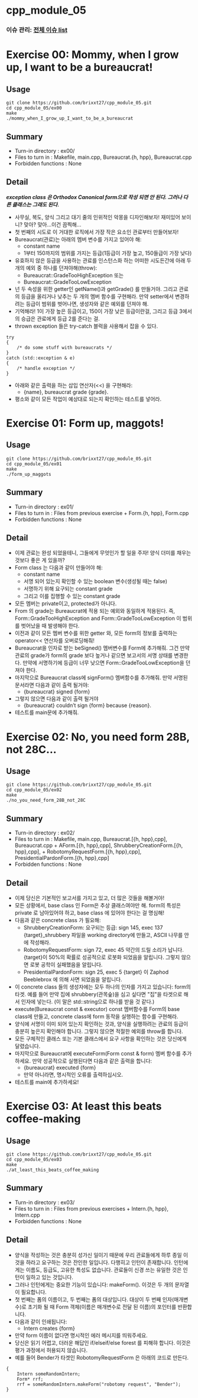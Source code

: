 # cpp_module_05
### 이슈 관리: [전체 이슈 list](https://github.com/brixxt27/cpp_module_05/issues/1)

# Exercise 00: Mommy, when I grow up, I want to be a bureaucrat!
## Usage
```
git clone https://github.com/brixxt27/cpp_module_05.git
cd cpp_module_05/ex00
make
./mommy_when_I_grow_up_I_want_to_be_a_bureaucrat
```
## Summary
- Turn-in directory : ex00/
- Files to turn in : Makefile, main.cpp, Bureaucrat.{h, hpp}, Bureaucrat.cpp
- Forbidden functions : None
## Detail
***exception class 은 Orthodox Canonical form으로 작성 되면 안 된다. 그러나 다른 클래스는 그래도 된다.***
- 사무실, 복도, 양식 그리고 대기 줄의 인위적인 악몽을 디자인해보자! 재미있어 보이니? 맞아? 맞아...이건 끔찍해...
- 첫 번째의 시도로 이 거대한 로직에서 가장 작은 요소인 관료부터 만들어보자!
- Bureaucrat(관료)는 아래의 멤버 변수를 가지고 있어야 해:
	- constant name
	- 1부터 150까지의 범위를 가지는 등급(1등급이 가장 높고, 150들급이 가장 낮다)
- 유효하지 않은 등급을 사용하는 관료를 인스턴스화 하는 어떠한 시도든간에 아래 두 개의 예외 중 하나를 던져야해(throw):
	- Bureaucrat::GradeTooHighException 또는
	- Bureaucrat::GradeTooLowException
- 넌 두 속성을 위한 getter인 getName()과 getGrade() 를 만들거야. 그리고 관료의 등급을 올리거나 낮추는 두 개의 멤버 함수를 구현해라. 만약 setter에서 변경하려는 등급이 범위를 벗어나면, 생성자와 같은 예외를 던져야 해.
- 기억해라! 1이 가장 높은 등급이고, 150이 가장 낮은 등급이란걸, 그리고 등급 3에서의 승급은 관료에게 등급 2를 준다는 걸.
- thrown exception 들은 try-catch 블럭을 사용해서 잡을 수 있다.
```
try
{
	/* do some stuff with bureaucrats */
}
catch (std::exception & e)
{
	/* handle exception */
}
```
- 아래와 같은 출력을 하는 삽입 연산자(<<) 을 구현해라:
	- {name}, bureaucrat grade {grade}.
- 평소와 같이 모든 작업이 예상대로 되는지 확인하는 테스트를 넣어라.

<bt> </bt>

# Exercise 01: Form up, maggots!
## Usage
```
git clone https://github.com/brixxt27/cpp_module_05.git
cd cpp_module_05/ex01
make
./form_up_maggots
```
## Summary
- Turn-in directory : ex01/
- Files to turn in : Files from previous exercise + Form.{h, hpp}, Form.cpp
- Forbidden functions : None
## Detail
- 이제 관료는 완성 되었을테니, 그들에게 무엇인가 할 일을 주자! 양식 더미를 채우는 것보다 좋은 게 있을까?
- Form class 는 다음과 같이 만들어야 해:
	- constant name
	- 서명 되어 있는지 확인할 수 있는 boolean 변수(생성될 때는 false)
	- 서명하기 위해 요구되는 constant grade
	- 그리고 이를 집행할 수 있는 constant grade
- 모든 멤버는 private이고, protected가 아니다.
- From 의 grade는 Bureaucrat에 적용 되는 예외와 동일하게 적용된다. 즉, Form::GradeTooHighException and Form::GradeTooLowException 이 범위를 벗어났을 때 발생해야 한다.
- 이전과 같이 모든 멤버 변수를 위한 getter 와, 모든 form의 정보를 출력하는 operator<< 연산자를 오버로딩해줘!
- Bureaucrat을 인자로 받는 beSigned() 멤버변수를 Form에 추가해줘. 그건 만약 관료의 grade가 form의 grade 보다 높거나 같으면 보고서의 서명 상태를 변경한다. 만약에 서명하기에 등급이 너무 낮으면 Form::GradeTooLowException을 던져야 한다.
- 마지막으로 Bureaucrat class에 signForm() 멤버함수를 추가해줘. 만약 서명된 문서라면 다음과 같이 출력 될거야:
	- {bureaucrat} signed {form}
- 그렇지 않으면 다음과 같이 출력 될거야
	- {bureaucrat} couldn’t sign {form} because {reason}.
- 테스트를 main문에 추가해줘.

<bt> </bt>

# Exercise 02: No, you need form 28B, not 28C... 
## Usage
```
git clone https://github.com/brixxt27/cpp_module_05.git
cd cpp_module_05/ex02
make
./no_you_need_form_28B_not_28C
```
## Summary
- Turn-in directory : ex02/
- Files to turn in : Makefile, main.cpp, Bureaucrat.[{h, hpp},cpp], Bureaucrat.cpp + AForm.[{h, hpp},cpp], ShrubberyCreationForm.[{h, hpp},cpp], + RobotomyRequestForm.[{h, hpp},cpp], PresidentialPardonForm.[{h, hpp},cpp]
- Forbidden functions : None
## Detail
- 이제 당신은 기본적인 보고서를 가지고 있고, 더 많은 것들을 해볼거야!
- 모든 상황에서, base class 인 Form은 추상 클래스여야만 해. form의 특성은 private 로 남아있어야 하고, base class 에 있어야 한다는 걸 명심해!
- 다음과 같은 concrete class 가 필요해:
	- ShrubberyCreationForm: 요구되는 등급: sign 145, exec 137
	{target}_shrubbery 파일을 working directory에 만들고, ASCII 나무를 안에 작성해라.
	- RobotomyRequestForm: sign 72, exec 45
	약간의 드릴 소리가 납니다. {target}이 50%의 확률로 성공적으로 로봇화 되었음을 알립니다. 그렇지 않으면 로봇 공학이 실패했음을 알립니다.
	- PresidentialPardonForm: sign 25, exec 5
	{target} 이 Zaphod Beeblebrox 에 의해 사면 되었음을 알립니다.
- 이 concrete class 들의 생성자에는 모두 하나의 인자를 가지고 있습니다: form의 타겟. 예를 들어 만약 집에 shrubbery(관목숲)을 심고 싶다면 "집"을 타겟으로 해서 인자에 넣는다. (이 말은 std::string으로 하나를 받을 것 같다.)
- execute(Bureaucrat const & executor) const 멤버함수를 Form의 base class에 만들고, concrete class에 form 동작을 실행하는 함수를 구현해라.
- 양식에 서명이 이미 되어 있는지 확인하는 것과, 양식을 실행하려는 관료의 등급이 충분히 높은지 확인해야 합니다. 그렇지 않으면 적절한 예외를 throw를 합니다.
- 모든 구체적인 클래스 또는 기본 클래스에서 요구 사항을 확인하는 것은 당신에게 달렸습니다.
- 마지막으로 Bureaucrat에 executeForm(Form const & form) 멤버 함수를 추가하세요. 만약 성공적으로 실행된다면 다음과 같은 출력을 합니다:
	- {bureaucrat} executed {form}
	- 만약 아니라면, 명시적인 오류를 출력하십시오.
- 테스트를 main에 추가하세요!
<bt> </bt>

# Exercise 03: At least this beats coffee-making 
## Usage
```
git clone https://github.com/brixxt27/cpp_module_05.git
cd cpp_module_05/ex03
make
./at_least_this_beats_coffee_making 
```
## Summary
- Turn-in directory : ex03/
- Files to turn in : Files from previous exercises + Intern.{h, hpp}, Intern.cpp
- Forbidden functions : None
## Detail
- 양식을 작성하는 것은 충분히 성가신 일이기 때문에 우리 관료들에게 하루 종일 이것을 하라고 요구하는 것은 잔인한 일입니다. 다행히고 인턴이 존재합니다. 인턴에게는 이름도, 등급도, 고유한 특성도 없습니다. 관료들이 신경 쓰는 유일한 것은 인턴이 일하고 있는 것입니다.
- 그러나 인턴에게는 중요한 기능이 있습니다: makeForm(). 이것은 두 개의 문자열이 필요합니다.
- 첫 번째는 폼의 이름이고, 두 번째는 폼의 대상입니다. 대상이 두 번째 인자(매개변수)로 초기화 될 때 Form 객체(이름은 매개변수로 전달 된 이름)의 포인터를 반환합니다.
- 다음과 같이 인쇄됩니다: 
	- Intern creates {form}
- 만약 form 이름이 없다면 명시적인 에러 메시지를 띄워주세요.
- 당신은 읽기 어렵고, 더러운 해답인 if/elseif/else forest 를 피해햐 합니다. 이것은 평가 과정에서 허용되지 않습니다.
- 예를 들어 Bender가 타겟인 RobotomyRequestForm 은 아래의 코드로 만든다.
```
{
	Intern someRandomIntern;
	Form* rrf;
	rrf = someRandomIntern.makeForm("robotomy request", "Bender");
}
```
<bt> </bt>
